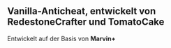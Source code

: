 ## Vanilla-Anticheat, entwickelt von **RedestoneCrafter** und **TomatoCake**
 Entwickelt auf der Basis von **Marvin+**

